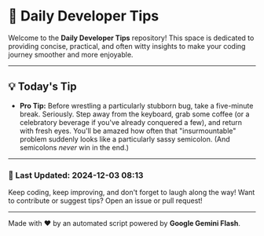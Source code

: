 
# 🌟 Daily Developer Tips

Welcome to the **Daily Developer Tips** repository! This space is dedicated to providing concise, practical, and often witty insights to make your coding journey smoother and more enjoyable.

---

## 💡 Today's Tip

- **Pro Tip:**  Before wrestling a particularly stubborn bug, take a five-minute break.  Seriously.  Step away from the keyboard, grab some coffee (or a celebratory beverage if you've already conquered a few), and return with fresh eyes.  You'll be amazed how often that "insurmountable" problem suddenly looks like a particularly sassy semicolon.  (And semicolons *never* win in the end.)

---

### 📅 Last Updated: 2024-12-03 08:13

Keep coding, keep improving, and don't forget to laugh along the way! Want to contribute or suggest tips? Open an issue or pull request!

---

Made with ❤️ by an automated script powered by **Google Gemini Flash**.
